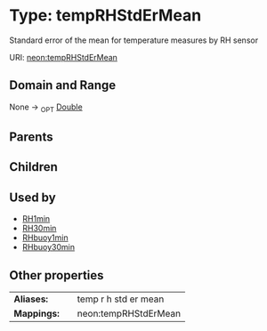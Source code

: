 
# Type: tempRHStdErMean


Standard error of the mean for temperature measures by RH sensor

URI: [neon:tempRHStdErMean](https://data.neonscience.org/tempRHStdErMean)


## Domain and Range

None ->  <sub>OPT</sub> [Double](types/Double.md)

## Parents


## Children


## Used by

 * [RH1min](RH1min.md)
 * [RH30min](RH30min.md)
 * [RHbuoy1min](RHbuoy1min.md)
 * [RHbuoy30min](RHbuoy30min.md)

## Other properties

|  |  |  |
| --- | --- | --- |
| **Aliases:** | | temp r h std er mean |
| **Mappings:** | | neon:tempRHStdErMean |

